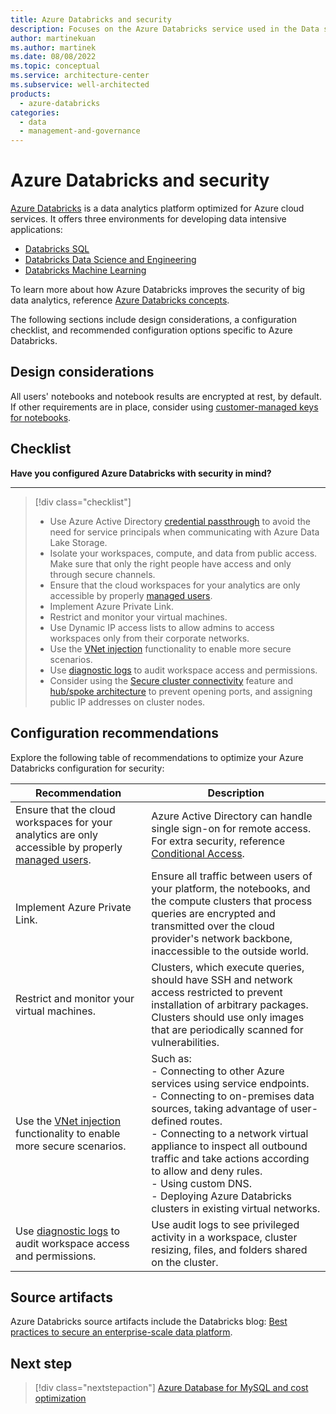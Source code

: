 ```yaml
---
title: Azure Databricks and security
description: Focuses on the Azure Databricks service used in the Data solution to provide best-practice, configuration recommendations, and design considerations related to Security.
author: martinekuan
ms.author: martinek
ms.date: 08/08/2022
ms.topic: conceptual
ms.service: architecture-center
ms.subservice: well-architected
products:
  - azure-databricks
categories:
  - data
  - management-and-governance
---
```


# Azure Databricks and security

[Azure Databricks](/azure/databricks/scenarios/what-is-azure-databricks) is a data analytics platform optimized for Azure cloud services. It offers three environments for developing data intensive applications:

- [Databricks SQL](/azure/databricks/scenarios/what-is-databricks-sql)
- [Databricks Data Science and Engineering](/azure/databricks/scenarios/what-is-azure-databricks-ws)
- [Databricks Machine Learning](/azure/databricks/scenarios/what-is-azure-databricks-ml)

To learn more about how Azure Databricks improves the security of big data analytics, reference [Azure Databricks concepts](/azure/databricks/getting-started/concepts).

The following sections include design considerations, a configuration checklist, and recommended configuration options specific to Azure Databricks.

## Design considerations

All users' notebooks and notebook results are encrypted at rest, by default. If other requirements are in place, consider using [customer-managed keys for notebooks](/azure/databricks/security/keys/customer-managed-key-managed-services-azure).

## Checklist

**Have you configured Azure Databricks with security in mind?**
***

> [!div class="checklist"]
> - Use Azure Active Directory [credential passthrough](/azure/databricks/security/credential-passthrough/adls-passthrough) to avoid the need for service principals when communicating with Azure Data Lake Storage.
> - Isolate your workspaces, compute, and data from public access. Make sure that only the right people have access and only through secure channels.
> - Ensure that the cloud workspaces for your analytics are only accessible by properly [managed users](/azure/databricks/administration-guide/users-groups/).
> - Implement Azure Private Link.
> - Restrict and monitor your virtual machines.
> - Use Dynamic IP access lists to allow admins to access workspaces only from their corporate networks.
> - Use the [VNet injection](/azure/databricks/administration-guide/cloud-configurations/azure/vnet-inject) functionality to enable more secure scenarios.
> - Use [diagnostic logs](/azure/databricks/administration-guide/account-settings/azure-diagnostic-logs) to audit workspace access and permissions.
> - Consider using the [Secure cluster connectivity](/azure/databricks/security/secure-cluster-connectivity) feature and [hub/spoke architecture](https://databricks.com/blog/2020/03/27/data-exfiltration-protection-with-azure-databricks.html) to prevent opening ports, and assigning public IP addresses on cluster nodes.

## Configuration recommendations

Explore the following table of recommendations to optimize your Azure Databricks configuration for security:

|Recommendation|Description|
|--------------|-----------|
|Ensure that the cloud workspaces for your analytics are only accessible by properly [managed users](/azure/databricks/administration-guide/users-groups/).|Azure Active Directory can handle single sign-on for remote access. For extra security, reference [Conditional Access](/azure/databricks/administration-guide/access-control/conditional-access).|
|Implement Azure Private Link.|Ensure all traffic between users of your platform, the notebooks, and the compute clusters that process queries are encrypted and transmitted over the cloud provider's network backbone, inaccessible to the outside world.|
|Restrict and monitor your virtual machines.|Clusters, which execute queries, should have SSH and network access restricted to prevent installation of arbitrary packages. Clusters should use only images that are periodically scanned for vulnerabilities.|
|Use the [VNet injection](/azure/databricks/administration-guide/cloud-configurations/azure/vnet-inject) functionality to enable more secure scenarios.|Such as: <br>- Connecting to other Azure services using service endpoints. <br>- Connecting to on-premises data sources, taking advantage of user-defined routes. <br>- Connecting to a network virtual appliance to inspect all outbound traffic and take actions according to allow and deny rules. <br>- Using custom DNS. <br>-  Deploying Azure Databricks clusters in existing virtual networks.|
|Use [diagnostic logs](/azure/databricks/administration-guide/account-settings/azure-diagnostic-logs) to audit workspace access and permissions.|Use audit logs to see privileged activity in a workspace, cluster resizing, files, and folders shared on the cluster.|

## Source artifacts

Azure Databricks source artifacts include the Databricks blog: [Best practices to secure an enterprise-scale data platform](https://databricks.com/blog/2020/03/16/security-that-unblocks.html).

## Next step

> [!div class="nextstepaction"]
> [Azure Database for MySQL and cost optimization](../azure-db-mysql/cost-optimization.md)
